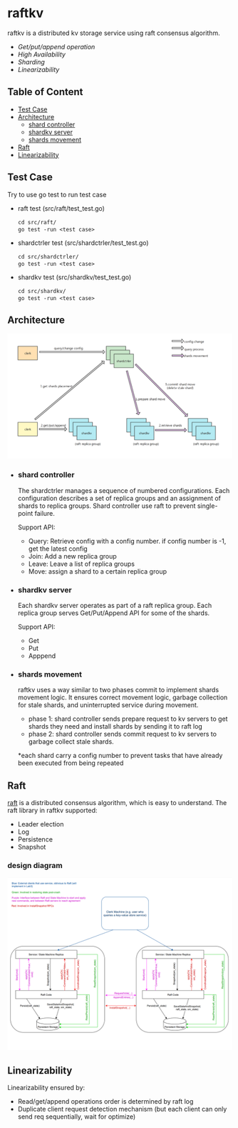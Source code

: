 # raftkv
raftkv is a distributed kv storage service using raft consensus algorithm.  
+ *Get/put/append operation*
+ *High Availability*
+ *Sharding*
+ *Linearizability*

## Table of Content
+ [Test Case](https://github.com/LutongZhang/raftkv#Test-Case)
+ [Architecture](https://github.com/LutongZhang/raftkv#Architecture)
  + [shard controller](https://github.com/LutongZhang/raftkv#shard-controller)
  + [shardkv server](https://github.com/LutongZhang/raftkv#shardkv-server)
  + [shards movement](https://github.com/LutongZhang/raftkv#shards-movement)
+ [Raft](https://github.com/LutongZhang/raftkv#Raft)
+ [Linearizability](https://github.com/LutongZhang/raftkv#Linearizability)

## Test Case
   Try to use go test to run test case
+ raft test (src/raft/test_test.go)
  ```
  cd src/raft/
  go test -run <test case>
  ```
+ shardctrler test (src/shardctrler/test_test.go)
  ```
  cd src/shardctrler/
  go test -run <test case>
  ```
+ shardkv test (src/shardkv/test_test.go)
  ```
  cd src/shardkv/
  go test -run <test case>
  ```
## Architecture
![raftkv architecture](https://github.com/LutongZhang/raftkv/blob/main/diagrams/rgkv.png)
+ ### shard controller
  The shardctrler manages a sequence of numbered configurations. Each configuration describes a set of replica groups and an assignment of shards to replica groups. 
  Shard controller use raft to prevent single-point failure.
  
  Support API:
  + Query: Retrieve config with a config number. if config number is -1, get the latest config
  + Join: Add a new replica group
  + Leave: Leave a list of replica groups 
  + Move: assign a shard to a certain replica group

+ ### shardkv server
  Each shardkv server operates as part of a raft replica group. Each replica group serves Get/Put/Append API for some of the shards. 
  
  Support API:
  + Get
  + Put
  + Apppend

+ ### shards movement
  raftkv uses a way similar to two phases commit to implement shards movement logic. It ensures correct movement logic, garbage collection for stale shards, and uninterrupted service during movement.
  + phase 1: shard controller sends prepare request to kv servers to get shards they need and install shards by sending it to raft log
  + phase 2: shard controller sends commit request to kv servers to garbage collect stale shards. 
  
  *each shard carry a config number to prevent tasks that have already been executed from being repeated
  
## Raft
   [raft](https://pdos.csail.mit.edu/6.824/papers/raft-extended.pdf) is a distributed consensus algorithm, which is easy to understand. The raft library in raftkv supported: 
   + Leader election
   + Log
   + Persistence
   + Snapshot

   ### design diagram 

   ![raft diagram](https://github.com/LutongZhang/raftkv/blob/main/diagrams/raft.png)
     
## Linearizability
Linearizability ensured by:
   + Read/get/append operations order is determined by raft log
   + Duplicate client request detection mechanism (but each client can only send req sequentially, wait for optimize)

